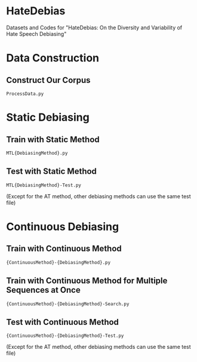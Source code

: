 # HateDebias
Datasets and Codes for "HateDebias: On the Diversity and Variability of Hate Speech Debiasing"

# Data Construction

## Construct Our Corpus 

    ProcessData.py

# Static Debiasing

## Train with Static Method

    MTL{DebiasingMethod}.py

## Test with Static Method

    MTL{DebiasingMethod}-Test.py
  
(Except for the AT method, other debiasing methods can use the same test file)

# Continuous Debiasing

## Train with Continuous Method

    {ContinuousMethod}-{DebiasingMethod}.py

## Train with Continuous Method for Multiple Sequences at Once

    {ContinuousMethod}-{DebiasingMethod}-Search.py

## Test with Continuous Method

    {ContinuousMethod}-{DebiasingMethod}-Test.py
  
(Except for the AT method, other debiasing methods can use the same test file)
